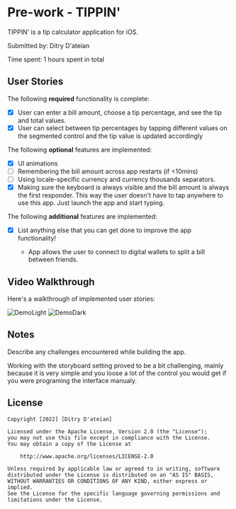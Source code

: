 # Pre-work - TIPPIN'

TIPPIN' is a tip calculator application for iOS.

Submitted by: Ditry D'ateian

Time spent: 1 hours spent in total

## User Stories

The following **required** functionality is complete:

* [x] User can enter a bill amount, choose a tip percentage, and see the tip and total values.
* [x] User can select between tip percentages by tapping different values on the segmented control and the tip value is updated accordingly

The following **optional** features are implemented:

* [x] UI animations
* [ ] Remembering the bill amount across app restarts (if <10mins)
* [ ] Using locale-specific currency and currency thousands separators.
* [x] Making sure the keyboard is always visible and the bill amount is always the first responder. This way the user doesn't have to tap anywhere to use this app. Just launch the app and start typing.

The following **additional** features are implemented:

- [x] List anything else that you can get done to improve the app functionality!

  * App allows the user to connect to digital wallets to split a bill between friends.

## Video Walkthrough

Here's a walkthrough of implemented user stories:


![DemoLight](https://user-images.githubusercontent.com/43360016/150266143-c9876b97-4938-4581-bfbd-4782858688bf.gif)
![DemoDark](https://user-images.githubusercontent.com/43360016/150266218-3caff5fd-8ce7-4ef5-837a-6082ed86d4b0.gif)




## Notes

Describe any challenges encountered while building the app.

Working with the storyboard setting proved to be a bit challenging, mainly because
it is very simple and you loose a lot of the control you would get if you were programing
the interface manualy.

## License

    Copyright [2022] [Ditry D'ateian]

    Licensed under the Apache License, Version 2.0 (the "License");
    you may not use this file except in compliance with the License.
    You may obtain a copy of the License at

        http://www.apache.org/licenses/LICENSE-2.0

    Unless required by applicable law or agreed to in writing, software
    distributed under the License is distributed on an "AS IS" BASIS,
    WITHOUT WARRANTIES OR CONDITIONS OF ANY KIND, either express or implied.
    See the License for the specific language governing permissions and
    limitations under the License.
